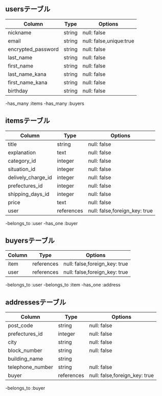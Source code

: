 ## usersテーブル

|Column               | Type        |Options                 |
|---------------------|------------ |------------------------|
|nickname             |string       |null: false             |
|email                |string       |null: false,unique:true |
|encrypted_password   |string       |null: false             |
|last_name            |string       |null: false             |
|first_name           |string       |null: false             |
|last_name_kana       |string       |null: false             |
|first_name_kana      |string       |null: false             |
|birthday             |string       |null: false             |
 

-has_many :items
-has_many :buyers

## itemsテーブル
|Column             | Type     |Options                      |
|-------------------|----------|-----------------------------|
|title              |string    |null: false                  |
|explanation        |text      |null: false                  |
|category_id        |integer   |null: false                  |
|situation_id       |integer   |null: false                  |
|delively_charge_id |integer   |null: false                  |
|prefectures_id     |integer   |null: false                  |
|shipping_days_id   |integer   |null: false                  |
|price              |text      |null: false                  |
|user               |references|null: false,foreign_key: true|

-belongs_to :user
-has_one :buyer

## buyersテーブル
|Column     | Type     |Options                      |
|-----------|----------|-----------------------------|
|item       |references|null: false,foreign_key: true|
|user       |references|null: false,foreign_key: true|

-belongs_to :user
-belongs_to :item
-has_one :address

## addressesテーブル
|Column           | Type     |Options                      |
|-----------------|----------|-----------------------------|
|post_code        |string    |null: false                  |
|prefectures_id   |integer   |null: false                  |
|city             |string    |null: false                  |
|block_number     |string    |null: false                  |
|building_name    |string    |                             |
|telephone_number |string    |null: false                  |
|buyer            |references|null: false,foreign_key: true|

-belongs_to :buyer